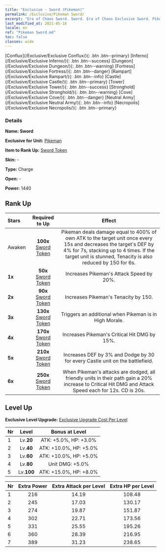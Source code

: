 ```yaml
---
title: "Exclusive - Sword (Pikeman)"
permalink: /Exclusive/Pikeman Sword/
excerpt: "Era of Chaos Sword. Sword. Era of Chaos Exclusive Sword. Pikeman Exclusive."
last_modified_at: 2021-05-18
locale: en
ref: "Pikeman Sword.md"
toc: false
classes: wide
---
```

 [Conflux](/Exclusive/Exclusive Conflux/){: .btn .btn--primary} [Inferno](/Exclusive/Exclusive Inferno/){: .btn .btn--success} [Dungeon](/Exclusive/Exclusive Dungeon/){: .btn .btn--warning} [Fortress](/Exclusive/Exclusive Fortress/){: .btn .btn--danger} [Rampart](/Exclusive/Exclusive Rampart/){: .btn .btn--info} [Castle](/Exclusive/Exclusive Castle/){: .btn .btn--primary} [Tower](/Exclusive/Exclusive Tower/){: .btn .btn--success} [Stronghold](/Exclusive/Exclusive Stronghold/){: .btn .btn--warning} [Cove](/Exclusive/Exclusive Cove/){: .btn .btn--danger} [Neutral Army](/Exclusive/Exclusive Neutral Army/){: .btn .btn--info} [Necropolis](/Exclusive/Exclusive Necropolis/){: .btn .btn--primary} 

### Details
 **Name: Sword** 

 **Exclusive for Unit:** [Pikeman](/units/Pikeman/) 

 **Item to Rank Up:** [Sword Token](/Items/con_912/)

 **Skin:** -

 **Type:** Charge

 **Open:** -

 **Power:** 1440

## Rank Up

  |     Stars    |  Required to Up | Effect |
  |:-------------|:---------------:|:---------------:|
  |  Awaken  | **100x** [Sword Token](/Items/con_912/) | <Holy Spear Strike> Pikeman deals damage equal to 400% of own ATK to the target unit once every 15s and decreases the target's DEF by 4% for 7s, stacking up to 4 times. If the target unit is stunned, Tenacity is also reduced by 150 for 6s. |
  | **1x** <i class="fas fa-star"/> | **50x** [Sword Token](/Items/con_912/) | Increases Pikeman's Attack Speed by 20%. |
  | **2x** <i class="fas fa-star"/> | **90x** [Sword Token](/Items/con_912/) | Increases Pikeman's Tenacity by 150. |
  | **3x** <i class="fas fa-star"/> | **130x** [Sword Token](/Items/con_912/) | <Zealous Charge> Triggers an additional <Holy Spear Strike> when Pikeman is in High Morale. |
  | **4x** <i class="fas fa-star"/> | **170x** [Sword Token](/Items/con_912/) | Increases Pikeman's Critical Hit DMG by 15%. |
  | **5x** <i class="fas fa-star"/> | **210x** [Sword Token](/Items/con_912/) | Increases DEF by 3% and Dodge by 30 for every Castle unit on the battlefield. |
  | **6x** <i class="fas fa-star"/> | **250x** [Sword Token](/Items/con_912/) | <Valiance> When Pikeman's attacks are dodged, all friendly units in their path gain a 20% increase to Critical Hit DMG and Attack Speed each for 12s. CD is 20s. |


## Level Up
 **Exclusive Level Upgrade:** [Exclusive Upgrade Cost Per Level](/Exclusive/ExclusiveUpgradeCostPerLevel/)

  |  Nr  |   Level  | Bonus at Level |
  |:-----|:--------:|:--------------:|
  | 1 | Lv.**20** | ATK: +5.0%, HP: +3.0% |
  | 2 | Lv.**40** | ATK: +10.0%, HP: +5.0% |
  | 3 | Lv.**60** | ATK: +10.0%, HP: +5.0% |
  | 4 | Lv.**80** | Unit DMG: +5.0% |
  | 5 | Lv.**100** | ATK: +15.0%, HP: +8.0% |


  |  Nr  |  Extra Power | Extra Attack per Level | Extra HP per Level |
  |:-----|:--------:|:--------:|:--------:|
  | 1 | 216 | 14.19 | 108.48 |
  | 2 | 245 | 17.03 | 130.17 |
  | 3 | 274 | 19.87 | 151.87 |
  | 4 | 302 | 22.71 | 173.56 |
  | 5 | 331 | 25.55 | 195.26 |
  | 6 | 360 | 28.39 | 216.95 |
  | 7 | 389 | 31.23 | 238.65 |


